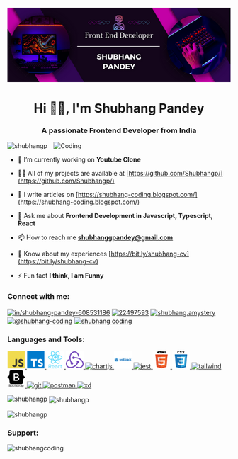 ![MasterHead](https://github.com/Shubhangp/Shubhangp/blob/main/Shubhang%20pandey.png)
<h1 align="center">Hi 👋🏼, I'm Shubhang Pandey</h1>
<h3 align="center">A passionate Frontend Developer from India</h3>
<img align="right" alt="Coding" width="400" src="https://media.tenor.com/rePDfDWO3XoAAAAd/hacking.gif">

<p align="left"> <img src="https://komarev.com/ghpvc/?username=shubhangp&label=Profile%20views&color=0e75b6&style=flat" alt="shubhangp" /> </p>

- 🔭 I’m currently working on **Youtube Clone**

- 👨‍💻 All of my projects are available at [https://github.com/Shubhangp/](https://github.com/Shubhangp/)

- 📝 I write articles on [https://shubhang-coding.blogspot.com/](https://shubhang-coding.blogspot.com/)

- 💬 Ask me about **Frontend Development in Javascript, Typescript, React**

- 📫 How to reach me **shubhanggpandey@gmail.com**

- 📄 Know about my experiences [https://bit.ly/shubhang-cv](https://bit.ly/shubhang-cv)

- ⚡ Fun fact **I think, I am Funny**

<h3 align="left">Connect with me:</h3>
<p align="left">
<a href="https://linkedin.com/in/in/shubhang-pandey-608531186" target="blank"><img align="center" src="https://raw.githubusercontent.com/rahuldkjain/github-profile-readme-generator/master/src/images/icons/Social/linked-in-alt.svg" alt="in/shubhang-pandey-608531186" height="30" width="40" /></a>
<a href="https://stackoverflow.com/users/22497593" target="blank"><img align="center" src="https://raw.githubusercontent.com/rahuldkjain/github-profile-readme-generator/master/src/images/icons/Social/stack-overflow.svg" alt="22497593" height="30" width="40" /></a>
<a href="https://instagram.com/shubhang.amystery" target="blank"><img align="center" src="https://raw.githubusercontent.com/rahuldkjain/github-profile-readme-generator/master/src/images/icons/Social/instagram.svg" alt="shubhang.amystery" height="30" width="40" /></a>
<a href="https://medium.com/@shubhang-coding" target="blank"><img align="center" src="https://raw.githubusercontent.com/rahuldkjain/github-profile-readme-generator/master/src/images/icons/Social/medium.svg" alt="@shubhang-coding" height="30" width="40" /></a>
<a href="https://www.youtube.com/c/shubhang coding" target="blank"><img align="center" src="https://raw.githubusercontent.com/rahuldkjain/github-profile-readme-generator/master/src/images/icons/Social/youtube.svg" alt="shubhang coding" height="30" width="40" /></a>
</p>

<h3 align="left">Languages and Tools:</h3>
<p align="left"> <a href="https://developer.mozilla.org/en-US/docs/Web/JavaScript" target="_blank" rel="noreferrer"> <img src="https://raw.githubusercontent.com/devicons/devicon/master/icons/javascript/javascript-original.svg" alt="javascript" width="40" height="40"/> </a> <a href="https://www.typescriptlang.org/" target="_blank" rel="noreferrer"> <img src="https://raw.githubusercontent.com/devicons/devicon/master/icons/typescript/typescript-original.svg" alt="typescript" width="40" height="40"/> </a> <a href="https://reactjs.org/" target="_blank" rel="noreferrer"> <img src="https://raw.githubusercontent.com/devicons/devicon/master/icons/react/react-original-wordmark.svg" alt="react" width="40" height="40"/> </a> <a href="https://redux.js.org" target="_blank" rel="noreferrer"> <img src="https://raw.githubusercontent.com/devicons/devicon/master/icons/redux/redux-original.svg" alt="redux" width="40" height="40"/> </a> <a href="https://www.chartjs.org" target="_blank" rel="noreferrer"> <img src="https://www.chartjs.org/media/logo-title.svg" alt="chartjs" width="40" height="40"/> </a> <a href="https://webpack.js.org" target="_blank" rel="noreferrer"> <img src="https://raw.githubusercontent.com/devicons/devicon/d00d0969292a6569d45b06d3f350f463a0107b0d/icons/webpack/webpack-original-wordmark.svg" alt="webpack" width="40" height="40"/> </a> <a href="https://jestjs.io" target="_blank" rel="noreferrer"> <img src="https://www.vectorlogo.zone/logos/jestjsio/jestjsio-icon.svg" alt="jest" width="40" height="40"/> </a> <a href="https://www.w3.org/html/" target="_blank" rel="noreferrer"> <img src="https://raw.githubusercontent.com/devicons/devicon/master/icons/html5/html5-original-wordmark.svg" alt="html5" width="40" height="40"/> </a> <a href="https://www.w3schools.com/css/" target="_blank" rel="noreferrer"> <img src="https://raw.githubusercontent.com/devicons/devicon/master/icons/css3/css3-original-wordmark.svg" alt="css3" width="40" height="40"/> </a> <a href="https://tailwindcss.com/" target="_blank" rel="noreferrer"> <img src="https://www.vectorlogo.zone/logos/tailwindcss/tailwindcss-icon.svg" alt="tailwind" width="40" height="40"/> <a href="https://getbootstrap.com" target="_blank" rel="noreferrer"> <img src="https://raw.githubusercontent.com/devicons/devicon/master/icons/bootstrap/bootstrap-plain-wordmark.svg" alt="bootstrap" width="40" height="40"/> </a> <a href="https://git-scm.com/" target="_blank" rel="noreferrer"> <img src="https://www.vectorlogo.zone/logos/git-scm/git-scm-icon.svg" alt="git" width="40" height="40"/> </a> <a href="https://postman.com" target="_blank" rel="noreferrer"> <img src="https://www.vectorlogo.zone/logos/getpostman/getpostman-icon.svg" alt="postman" width="40" height="40"/> </a> </a> <a href="https://www.adobe.com/products/xd.html" target="_blank" rel="noreferrer"> <img src="https://cdn.worldvectorlogo.com/logos/adobe-xd.svg" alt="xd" width="40" height="40"/> </a> </p>

<p><img align="left" src="https://github-readme-stats.vercel.app/api/top-langs?username=shubhangp&show_icons=true&locale=en&layout=compact" alt="shubhangp" /></p>

<p>&nbsp;<img align="center" src="https://github-readme-stats.vercel.app/api?username=shubhangp&show_icons=true&locale=en" alt="shubhangp" /></p>

<p><img align="center" src="https://github-readme-streak-stats.herokuapp.com/?user=shubhangp&" alt="shubhangp" /></p>

<h3 align="left">Support:</h3>
<p><a href="https://www.buymeacoffee.com/shubhangcoding"> <img align="left" src="https://cdn.buymeacoffee.com/buttons/v2/default-yellow.png" height="50" width="210" alt="shubhangcoding" /></a></p>
